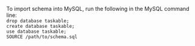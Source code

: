
To import schema into MySQL, run the following in the
MySQL command line: <br/>
`drop database taskable;` <br/>
`create database taskable;` <br/>
`use database taskable;` <br/>
`SOURCE /path/to/schema.sql`